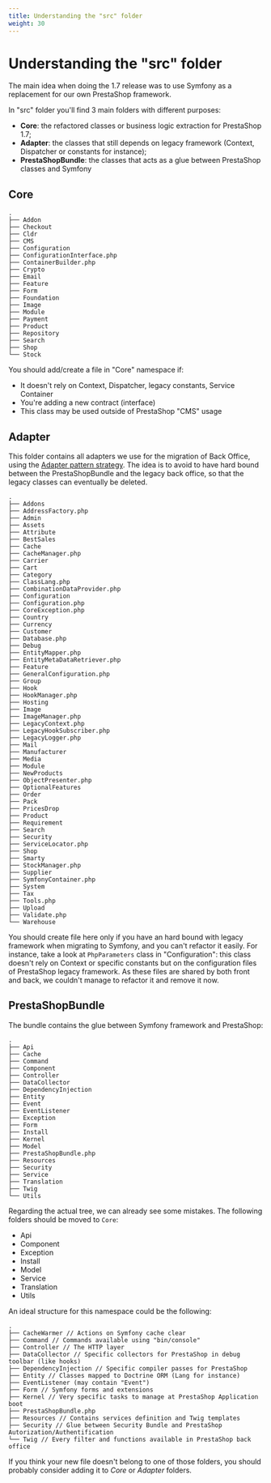 ```yaml
---
title: Understanding the "src" folder
weight: 30
---
```


# Understanding the "src" folder

The main idea when doing the 1.7 release was to use Symfony as a replacement for our own PrestaShop framework.

In "src" folder you'll find 3 main folders with different purposes:

* **Core**: the refactored classes or business logic extraction for PrestaShop 1.7;
* **Adapter**: the classes that still depends on legacy framework (Context, Dispatcher or constants for instance);
* **PrestaShopBundle**: the classes that acts as a glue between PrestaShop classes and Symfony

## Core

```
.
├── Addon
├── Checkout
├── Cldr
├── CMS
├── Configuration
├── ConfigurationInterface.php
├── ContainerBuilder.php
├── Crypto
├── Email
├── Feature
├── Form
├── Foundation
├── Image
├── Module
├── Payment
├── Product
├── Repository
├── Search
├── Shop
└── Stock
```

You should add/create a file in "Core" namespace if:

* It doesn't rely on Context, Dispatcher, legacy constants, Service Container
* You're adding a new contract (interface)
* This class may be used outside of PrestaShop "CMS" usage

## Adapter

This folder contains all adapters we use for the migration of Back Office, using the [Adapter pattern strategy](https://en.wikipedia.org/wiki/Adapter_pattern). The idea is to avoid to have hard bound between the PrestaShopBundle and the legacy back office, so that the legacy classes can eventually be deleted.

```
.
├── Addons
├── AddressFactory.php
├── Admin
├── Assets
├── Attribute
├── BestSales
├── Cache
├── CacheManager.php
├── Carrier
├── Cart
├── Category
├── ClassLang.php
├── CombinationDataProvider.php
├── Configuration
├── Configuration.php
├── CoreException.php
├── Country
├── Currency
├── Customer
├── Database.php
├── Debug
├── EntityMapper.php
├── EntityMetaDataRetriever.php
├── Feature
├── GeneralConfiguration.php
├── Group
├── Hook
├── HookManager.php
├── Hosting
├── Image
├── ImageManager.php
├── LegacyContext.php
├── LegacyHookSubscriber.php
├── LegacyLogger.php
├── Mail
├── Manufacturer
├── Media
├── Module
├── NewProducts
├── ObjectPresenter.php
├── OptionalFeatures
├── Order
├── Pack
├── PricesDrop
├── Product
├── Requirement
├── Search
├── Security
├── ServiceLocator.php
├── Shop
├── Smarty
├── StockManager.php
├── Supplier
├── SymfonyContainer.php
├── System
├── Tax
├── Tools.php
├── Upload
├── Validate.php
└── Warehouse
```

You should create file here only if you have an hard bound with legacy framework when migrating to Symfony, and
you can't refactor it easily. For instance, take a look at `PhpParameters` class in "Configuration": this class doesn't rely on
Context or specific constants but on the configuration files of PrestaShop legacy framework. As these files are shared by both front and back, we couldn't manage to refactor it and remove it now.

## PrestaShopBundle

The bundle contains the glue between Symfony framework and PrestaShop:

```
.
├── Api
├── Cache
├── Command
├── Component
├── Controller
├── DataCollector
├── DependencyInjection
├── Entity
├── Event
├── EventListener
├── Exception
├── Form
├── Install
├── Kernel
├── Model
├── PrestaShopBundle.php
├── Resources
├── Security
├── Service
├── Translation
├── Twig
└── Utils
```

Regarding the actual tree, we can already see some mistakes. The following folders should be moved to `Core`:

* Api
* Component
* Exception
* Install
* Model
* Service
* Translation
* Utils

An ideal structure for this namespace could be the following:

```
.
├── CacheWarmer // Actions on Symfony cache clear
├── Command // Commands available using "bin/console"
├── Controller // The HTTP layer
├── DataCollector // Specific collectors for PrestaShop in debug toolbar (like hooks)
├── DependencyInjection // Specific compiler passes for PrestaShop
├── Entity // Classes mapped to Doctrine ORM (Lang for instance)
├── EventListener (may contain "Event")
├── Form // Symfony forms and extensions
├── Kernel // Very specific tasks to manage at PrestaShop Application boot
├── PrestaShopBundle.php
├── Resources // Contains services definition and Twig templates
├── Security // Glue between Security Bundle and PrestaShop Autorization/Authentification
└── Twig // Every filter and functions available in PrestaShop back office
```

If you think your new file doesn't belong to one of those folders, you should probably consider adding it to *Core* or *Adapter* folders.
